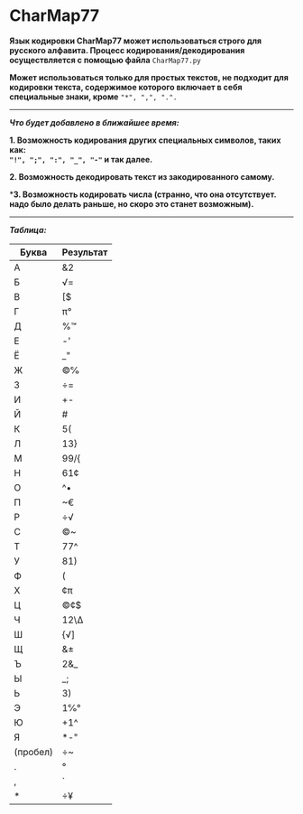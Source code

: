 # CharMap77

**Язык кодировки CharMap77 может использоваться строго для русского алфавита. Процесс кодирования/декодирования осуществляется с помощью файла** ```CharMap77.py```

**Может использоваться только для простых текстов, не подходит для кодировки текста, содержимое которого включает в себя специальные знаки, кроме** ```"*", ",", ".".```

***
***Что будет добавлено в ближайшее время:***

**1. Возможность кодирования других специальных символов, таких как:  
```"!", ";", ":", "_", "-"``` и так далее.**  

**2. Возможность декодировать текст из закодированного самому.**


***3. Возможность кодировать числа (странно, что она отсутствует. надо было делать раньше, но скоро это станет возможным).**
***

***Таблица:***

| Буква | Результат   |
|-------|-------|
| А     | &2    |
| Б     | √=    |
| В     | [$    |
| Г     | π°    |
| Д     | %™    |
| Е     | -'    |
| Ё     | _"    |
| Ж     | ©℅    |
| З     | ÷=    |
| И     | +-    |
| Й     | #     |
| К     | 5(    |
| Л     | 13}   |
| М     | 99/{  |
| Н     | 61¢   |
| О     | ^•    |
| П     | ~€    |
| Р     | ÷√    |
| С     | ©~    |
| Т     | 77^   |
| У     | 81)   |
| Ф     | (|    |
| Х     | ¢π    |
| Ц     | ©¢$   |
| Ч     | 12\\∆ |
| Ш     | {√]   |
| Щ     | &±    |
| Ъ     | 2&_   |
| Ы     | _;    |
| Ь     | 3)    |
| Э     | 1℅°   |
| Ю     | +1^   |
| Я     | *-"   |
| (пробел) | ÷~ |
| .     | °     |
| ,     | `     |
| *     | ÷¥    |
